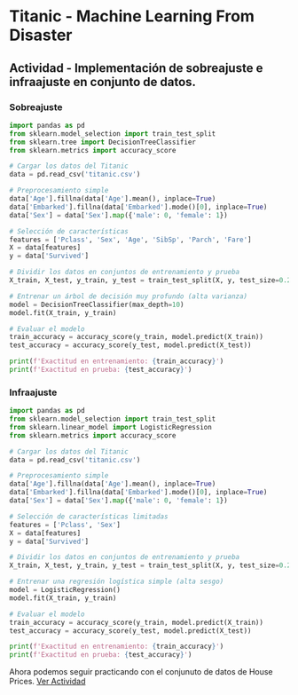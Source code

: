 # Titanic - Machine Learning From Disaster

## Actividad - Implementación de sobreajuste e infraajuste en conjunto de datos.

### Sobreajuste
```python
import pandas as pd
from sklearn.model_selection import train_test_split
from sklearn.tree import DecisionTreeClassifier
from sklearn.metrics import accuracy_score

# Cargar los datos del Titanic
data = pd.read_csv('titanic.csv')

# Preprocesamiento simple
data['Age'].fillna(data['Age'].mean(), inplace=True)
data['Embarked'].fillna(data['Embarked'].mode()[0], inplace=True)
data['Sex'] = data['Sex'].map({'male': 0, 'female': 1})

# Selección de características
features = ['Pclass', 'Sex', 'Age', 'SibSp', 'Parch', 'Fare']
X = data[features]
y = data['Survived']

# Dividir los datos en conjuntos de entrenamiento y prueba
X_train, X_test, y_train, y_test = train_test_split(X, y, test_size=0.2, random_state=42)

# Entrenar un árbol de decisión muy profundo (alta varianza)
model = DecisionTreeClassifier(max_depth=10)
model.fit(X_train, y_train)

# Evaluar el modelo
train_accuracy = accuracy_score(y_train, model.predict(X_train))
test_accuracy = accuracy_score(y_test, model.predict(X_test))

print(f'Exactitud en entrenamiento: {train_accuracy}')
print(f'Exactitud en prueba: {test_accuracy}')
```


### Infraajuste
```python
import pandas as pd
from sklearn.model_selection import train_test_split
from sklearn.linear_model import LogisticRegression
from sklearn.metrics import accuracy_score

# Cargar los datos del Titanic
data = pd.read_csv('titanic.csv')

# Preprocesamiento simple
data['Age'].fillna(data['Age'].mean(), inplace=True)
data['Embarked'].fillna(data['Embarked'].mode()[0], inplace=True)
data['Sex'] = data['Sex'].map({'male': 0, 'female': 1})

# Selección de características limitadas
features = ['Pclass', 'Sex']
X = data[features]
y = data['Survived']

# Dividir los datos en conjuntos de entrenamiento y prueba
X_train, X_test, y_train, y_test = train_test_split(X, y, test_size=0.2, random_state=42)

# Entrenar una regresión logística simple (alta sesgo)
model = LogisticRegression()
model.fit(X_train, y_train)

# Evaluar el modelo
train_accuracy = accuracy_score(y_train, model.predict(X_train))
test_accuracy = accuracy_score(y_test, model.predict(X_test))

print(f'Exactitud en entrenamiento: {train_accuracy}')
print(f'Exactitud en prueba: {test_accuracy}')
```

Ahora podemos seguir practicando con el conjunuto de datos de House Prices.
[Ver Actividad](https://github.com/apholdings/Ciencia_de_Datos_con_Python/tree/main/10%29%20Sobreajuste%20e%20infraajste/House%20Prices%20-%20Advanced%20Regression%20Techniques)

